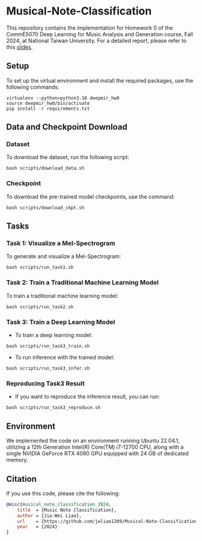 # Musical-Note-Classification

This repository contains the implementation for Homework 0 of the CommE5070 Deep Learning for Music Analysis and Generation course, Fall 2024, at National Taiwan University. For a detailed report, please refer to this [slides](https://docs.google.com/presentation/d/1qzZkeOhSakKE9NnlswTEY2wXcdWsOeuAOOa0cAPT3Kg/edit?usp=sharing).


## Setup
To set up the virtual environment and install the required packages, use the following commands:
```
virtualenv --python=python3.10 deepmir_hw0
source deepmir_hw0/bin/activate
pip install -r requirements.txt
```

## Data and Checkpoint Download

### Dataset
To download the dataset, run the following script:
```
bash scripts/download_data.sh
```

### Checkpoint
To download the pre-trained model checkpoints, use the command:
```
bash scripts/download_ckpt.sh
```

## Tasks

### Task 1: Visualize a Mel-Spectrogram
To generate and visualize a Mel-Spectrogram:
```
bash scripts/run_task1.sh
```

### Task 2: Train a Traditional Machine Learning Model
To train a traditional machine learning model:
```
bash scripts/run_task2.sh
```

### Task 3: Train a Deep Learning Model
- To train a deep learning model:
```
bash scripts/run_task3_train.sh
```
- To run inference with the trained model:
```
bash scripts/run_task3_infer.sh
```

### Reproducing Task3 Result
- If you want to reproduce the inference result, you can run:
```
bash scripts/run_task3_reproduce.sh
```


## Environment
We implemented the code on an environment running Ubuntu 22.04.1, utilizing a 12th Generation Intel(R) Core(TM) i7-12700 CPU, along with a single NVIDIA GeForce RTX 4090 GPU equipped with 24 GB of dedicated memory.


## Citation
If you use this code, please cite the following:
```bibtex
@misc{musical_note_classification_2024,
    title  = {Music Note Classification},
    author = {Jia-Wei Liao},
    url    = {https://github.com/jwliao1209/Musical-Note-Classification},
    year   = {2024}
}
```
